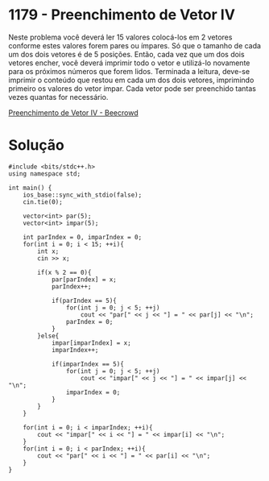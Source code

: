 # 1179 - Preenchimento de Vetor IV

Neste problema você deverá ler 15 valores colocá-los em 2 vetores conforme estes valores forem pares ou ímpares. Só que o tamanho de cada um dos dois vetores é de 5 posições. Então, cada vez que um dos dois vetores encher, você deverá imprimir todo o vetor e utilizá-lo novamente para os próximos números que forem lidos. Terminada a leitura, deve-se imprimir o conteúdo que restou em cada um dos dois vetores, imprimindo primeiro os valores do vetor impar. Cada vetor pode ser preenchido tantas vezes quantas for necessário.

[Preenchimento de Vetor IV - Beecrowd](https://www.beecrowd.com.br/judge/pt/problems/view/1179)

# Solução

```
#include <bits/stdc++.h>
using namespace std;

int main() {
    ios_base::sync_with_stdio(false);
    cin.tie(0);

    vector<int> par(5);
    vector<int> impar(5);

    int parIndex = 0, imparIndex = 0;
    for(int i = 0; i < 15; ++i){
        int x;
        cin >> x;

        if(x % 2 == 0){
            par[parIndex] = x;
            parIndex++;

            if(parIndex == 5){
                for(int j = 0; j < 5; ++j)
                    cout << "par[" << j << "] = " << par[j] << "\n";
                parIndex = 0;
            }
        }else{
            impar[imparIndex] = x;
            imparIndex++;

            if(imparIndex == 5){
                for(int j = 0; j < 5; ++j)
                    cout << "impar[" << j << "] = " << impar[j] << "\n";
                imparIndex = 0;
            }
        }
    }

    for(int i = 0; i < imparIndex; ++i){
        cout << "impar[" << i << "] = " << impar[i] << "\n";
    }
    for(int i = 0; i < parIndex; ++i){
        cout << "par[" << i << "] = " << par[i] << "\n";
    }
}
```